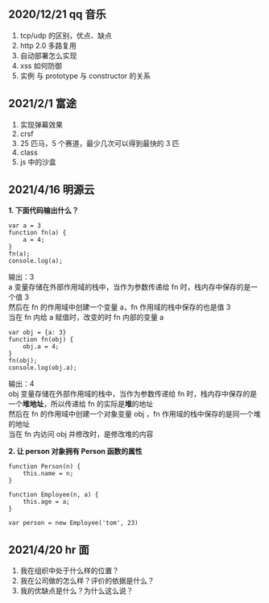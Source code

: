 ## 2020/12/21 qq 音乐
1. tcp/udp 的区别，优点、缺点
2. http 2.0 多路复用
3. 自动部署怎么实现
4. xss 如何防御
5. 实例 与 prototype 与 constructor 的关系


## 2021/2/1 富途
1. 实现弹幕效果
2. crsf
3. 25 匹马，5 个赛道，最少几次可以得到最快的 3 匹
4. class
5. js 中的沙盒


## 2021/4/16 明源云  
**1. 下面代码输出什么？**
```
var a = 3
function fn(a) {
    a = 4;
}
fn(a);
console.log(a);
```
输出：3  
a 变量存储在外部作用域的栈中，当作为参数传递给 fn 时，栈内存中保存的是一个值 3  
然后在 fn 的作用域中创建一个变量 a，fn 作用域的栈中保存的也是值 3  
当在 fn 内给 a 赋值时，改变的时 fn 内部的变量 a  
```
var obj = {a: 3}
function fn(obj) {
    obj.a = 4;
}
fn(obj);
console.log(obj.a);
```
输出：4  
obj 变量存储在外部作用域的栈中，当作为参数传递给 fn 时，栈内存中保存的是一个**堆地址**，所以传递给 fn 的实际是**堆**的地址  
然后在 fn 的作用域中创建一个对象变量 obj ，fn 作用域的栈中保存的是同一个堆的地址  
当在 fn 内访问 obj 并修改时，是修改堆的内容  

**2. 让 person 对象拥有 Person 函数的属性**
```
function Person(n) {
    this.name = n;
}

function Employee(n, a) {
    this.age = a;
}

var person = new Employee('tom', 23)
```
## 2021/4/20 hr 面
1. 我在组织中处于什么样的位置？
2. 我在公司做的怎么样？评价的依据是什么？
3. 我的优缺点是什么？为什么这么说？
